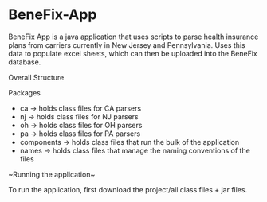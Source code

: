 # BeneFix-App
BeneFix App is a java application that uses scripts to parse health insurance plans from carriers currently in New Jersey and Pennsylvania. Uses this data to populate excel sheets, which can then be uploaded into the BeneFix database. 

Overall Structure

Packages
  * ca -> holds class files for CA parsers
  * nj -> holds class files for NJ parsers
  * oh -> holds class files for OH parsers
  * pa -> holds class files for PA parsers
  * components -> holds class files that run the bulk of the application
  * names -> holds class files that manage the naming conventions of the files
  
~Running the application~

To run the application, first download the project/all class files + jar files. 

